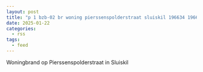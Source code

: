 ```yaml
---
layout: post
title: "p 1 bzb-02 br woning pierssenspolderstraat sluiskil 196634 196660 196632 196750"
date: 2025-01-22
categories: 
  - rss
tags: 
  - feed
---
```


Woningbrand op Pierssenspolderstraat in Sluiskil
